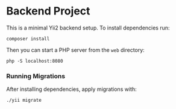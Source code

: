# Backend Project

This is a minimal Yii2 backend setup. To install dependencies run:

```
composer install
```

Then you can start a PHP server from the `web` directory:

```
php -S localhost:8080
```

### Running Migrations

After installing dependencies, apply migrations with:

```bash
./yii migrate
```
